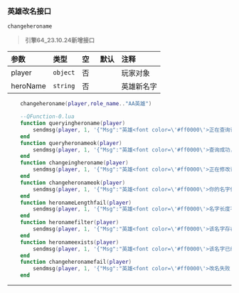 ### 英雄改名接口

`changeheroname`

> **<font color="#808080" style="font-size: 13px;">引擎64_23.10.24新增接口</font>**

| 参数     | 类型     | 空   | 默认 | 注释       |
| :------- | :------- | :--- | :--- | :--------- |
| player   | `object` | 否   |      | 玩家对象   |
| heroName | `string` | 否   |      | 英雄新名字 |
```lua
    changeheroname(player,role_name.."AA英雄")

    --QFunction-0.lua
    function queryingheroname(player)
        sendmsg(player, 1, '{"Msg":"英雄<font color=\'#ff0000\'>正在查询请稍后。。。</font>","Type":9}')
    end
    function queryheronameok(player)
        sendmsg(player, 1, '{"Msg":"英雄<font color=\'#ff0000\'>查询成功，该名称可以使用</font>","Type":9}')
    end
    function changeingheroname(player)
        sendmsg(player, 1, '{"Msg":"英雄<font color=\'#ff0000\'>正在修改请稍后。。。</font>","Type":9}')
    end
    function changeheronameok(player)
        sendmsg(player, 1, '{"Msg":"英雄<font color=\'#ff0000\'>你的名字修改成功</font>","Type":9}')
    end
    function heronameLengthfail(player)
        sendmsg(player, 1, '{"Msg":"英雄<font color=\'#ff0000\'>名字长度不允许超过30个字符！</font>","Type":9}')
    end
    function heronamefilter(player)
        sendmsg(player, 1, '{"Msg":"英雄<font color=\'#ff0000\'>该名字存在非法字符！</font>","Type":9}')
    end
    function heronameexists(player)
        sendmsg(player, 1, '{"Msg":"英雄<font color=\'#ff0000\'>该名字已经被其他玩家占用，请选择其他名字</font>","Type":9}')
    end
    function changeheronamefail(player)
        sendmsg(player, 1, '{"Msg":"英雄<font color=\'#ff0000\'>改名失败！</font>","Type":9}')
    end
```

------------

